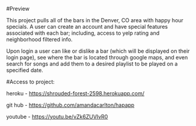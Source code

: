 #Preview 

This project pulls all of the bars in the Denver, CO area with happy hour specials. A user can create an account and have special features associated with each bar; including, access to yelp rating and neighborhood filtered info.  

Upon login a user can like or dislike a bar (which will be displayed on their login page), see where the bar is located through google maps, and even search for songs and add them to a desired playlist to be played on a specified date. 

#Access to project:

heroku - https://shrouded-forest-2598.herokuapp.com/

git hub - https://github.com/amandacarlton/hapapp

youtube - https://youtu.be/vZk6ZUVIvR0
